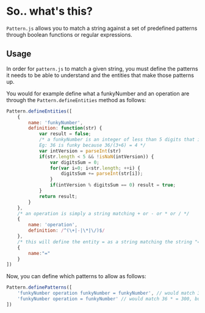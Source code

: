 So.. what's this?
=========
`Pattern.js` allows you to match a string against a set of predefined patterns through boolean functions or regular expressions. 

Usage
-----
In order for `pattern.js` to match a given string, you must define the patterns it needs to be able to understand and the entities that make those patterns up. 

You would for example define what a funkyNumber and an operation are through the `Pattern.defineEntities` method as follows:

```javascript
Pattern.defineEntities([
    {
        name: 'funkyNumber',
        definition: function(str) {
            var result = false;
            /* a funkyNumber is an integer of less than 5 digits that is divisible by the sum of its digits.
            Eg: 36 is funky because 36/(3+6) = 4 */
            var intVersion = parseInt(str)
            if(str.length < 5 && !isNaN(intVersion)) {
                var digitsSum = 0;
                for(var i=0; i<str.length; ++i) {
                    digitsSum += parseInt(str[i]);
                }
                if(intVersion % digitsSum == 0) result = true;
            }
            return result;
        }
    },
    /* an operation is simply a string matching + or - or * or / */
    {
        name: 'operation',
        definition: /^(\+|-|\*|\/)$/
    },
    /* this will define the entity = as a string matching the string "=" */
    {
        name:"="
    }
])
```

Now, you can define which patterns to allow as follows:

```javascript
Pattern.definePatterns([
    'funkyNumber operation funkyNumber = funkyNumber', // would match 36 + 300 = 336
    'funkyNumber operation = funkyNumber' // would match 36 * = 300, but not 36 * = 17
])
```